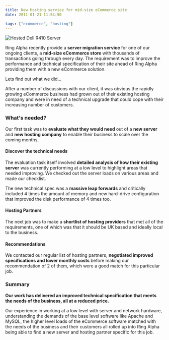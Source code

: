 ```yaml
---
title: New Hosting service for mid-size eCommerce site
date: 2011-01-21 11:54:50

tags: ["ecommerce", "hosting"]
---
```


![Hosted Dell R410
Server](/assets/Dell-PowerEdge-R410-1U-Server-E5520-8-Core-2TB-4GB-DDR3-8XDVDRW-0908-13-server@11-e1295562432645.jpg "Hosted Dell R410 Server")

Ring Alpha recently provide a **server migration service** for one of
our ongoing clients, a **mid-size eCommerce store** with thousands of
transactions going through every day. The requirement was to improve the
performance and technical specification of their site ahead of Ring
Alpha providing them with a new eCommerce solution.

Lets find out what we did...

After a number of discussions with our client, it was obvious the
rapidly growing eCommerce business had grown out of their existing
hosting company and were in need of a technical upgrade that could cope
with their increasing number of customers.

### What's needed?

Our first task was to **evaluate what they would need** out of a **new
server** and **new hosting company** to enable their business to scale
over the coming months.

#### Discover the technical needs

The evaluation task itself involved **detailed analysis of how their
existing server** was currently performing at a low level to highlight
areas that needed improving. We checked out the server loads on various
areas and made our checklist.

The new technical spec was a **massive leap forwards** and critically
included 4 times the amount of memory and new hard-drive configuration
that improved the disk performance of 4 times too.

#### Hosting Partners

The next job was to make a **shortlist of hosting providers** that met
all of the requirements, one of which was that it should be UK based and
ideally local to the business.

#### Recommendations

We contacted our regular list of hosting partners, **negotiated improved
specifications and lower monthly costs** before making our
recommendation of 2 of them, which were a good match for this particular
job.

### Summary

**Our work has delivered an improved technical specification that meets
the needs of the business, all at a reduced price.**

Our experience in working at a low level with server and network
hardware, understanding the demands of the base level software like
Apache and MySQL, the higher level loads of the eCommerce software
matched with the needs of the business and their customers all rolled up
into Ring Alpha being able to find a new server and hosting partner
specific for this job.

